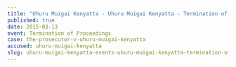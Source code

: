 ```yaml
---
title: "Uhuru Muigai Kenyatta - Uhuru Muigai Kenyatta - Termination of Proceedings"
published: true
date: 2015-03-13
event: Termination of Proceedings
case: the-prosecutor-v-uhuru-muigai-kenyatta
accused: uhuru-muigai-kenyatta
slug: uhuru-muigai-kenyatta-events-uhuru-muigai-kenyatta-termination-of proceedings
---
```

